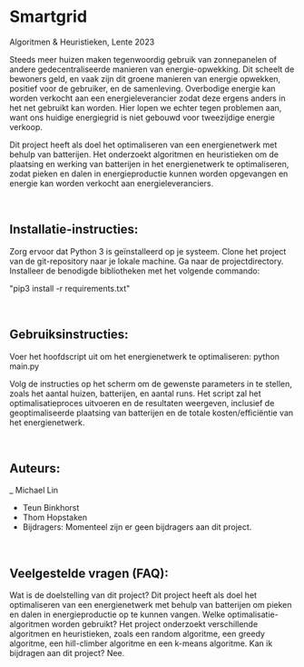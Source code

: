 # Smartgrid
Algoritmen & Heuristieken, 
Lente 2023

Steeds meer huizen maken tegenwoordig gebruik van zonnepanelen of andere gedecentraliseerde manieren van energie-opwekking. Dit scheelt de bewoners geld, en vaak zijn dit groene manieren van energie opwekken, positief voor de gebruiker, en de samenleving. Overbodige energie kan worden verkocht aan een energieleverancier zodat deze ergens anders in het net gebruikt kan worden. Hier lopen we echter tegen problemen aan, want ons huidige energiegrid is niet gebouwd voor tweezijdige energie verkoop.

Dit project heeft als doel het optimaliseren van een energienetwerk met behulp van batterijen. Het onderzoekt algoritmen en heuristieken om de plaatsing en werking van batterijen in het energienetwerk te optimaliseren, zodat pieken en dalen in energieproductie kunnen worden opgevangen en energie kan worden verkocht aan energieleveranciers.

&nbsp;

## Installatie-instructies:

Zorg ervoor dat Python 3 is geïnstalleerd op je systeem.
Clone het project van de git-repository naar je lokale machine.
Ga naar de projectdirectory.
Installeer de benodigde bibliotheken met het volgende commando:

"pip3 install -r requirements.txt"

&nbsp;

## Gebruiksinstructies:

Voer het hoofdscript uit om het energienetwerk te optimaliseren:
python main.py

Volg de instructies op het scherm om de gewenste parameters in te stellen, zoals het aantal huizen, batterijen, en aantal runs.
Het script zal het optimalisatieproces uitvoeren en de resultaten weergeven, inclusief de geoptimaliseerde plaatsing van batterijen en de totale kosten/efficiëntie van het energienetwerk.

&nbsp;

## Auteurs:

_ Michael Lin
- Teun Binkhorst
- Thom Hopstaken
- Bijdragers: Momenteel zijn er geen bijdragers aan dit project.

&nbsp;

## Veelgestelde vragen (FAQ):

Wat is de doelstelling van dit project?
Dit project heeft als doel het optimaliseren van een energienetwerk met behulp van batterijen om pieken en dalen in energieproductie op te kunnen vangen.
Welke optimalisatie-algoritmen worden gebruikt?
Het project onderzoekt verschillende algoritmen en heuristieken, zoals een random algoritme, een greedy algoritme, een hill-climber algoritme en een k-means algoritme.
Kan ik bijdragen aan dit project?
Nee.